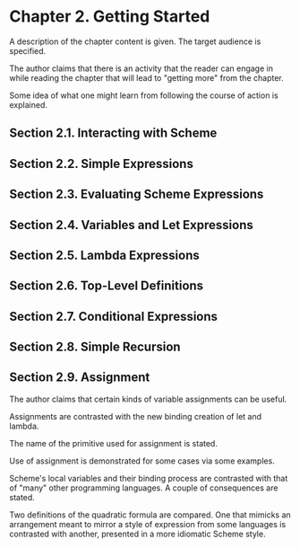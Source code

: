 # Chapter 2. Getting Started

A description of the chapter content is given.  The target audience is
specified.

The author claims that there is an activity that the reader can engage
in while reading the chapter that will lead to "getting more" from the
chapter.

Some idea of what one might learn from following the course of action
is explained.

## Section 2.1. Interacting with Scheme

## Section 2.2. Simple Expressions

## Section 2.3. Evaluating Scheme Expressions

## Section 2.4. Variables and Let Expressions

## Section 2.5. Lambda Expressions

## Section 2.6. Top-Level Definitions

## Section 2.7. Conditional Expressions

## Section 2.8. Simple Recursion

## Section 2.9. Assignment

The author claims that certain kinds of variable assignments can be
useful.

Assignments are contrasted with the new binding creation of let and
lambda.

The name of the primitive used for assignment is stated.

Use of assignment is demonstrated for some cases via some examples.

Scheme's local variables and their binding process are contrasted with
that of "many" other programming languages.  A couple of consequences
are stated.

Two definitions of the quadratic formula are compared.  One that
mimicks an arrangement meant to mirror a style of expression from some
languages is contrasted with another, presented in a more idiomatic
Scheme style.


